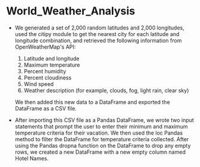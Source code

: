 # World_Weather_Analysis

* We generated a set of 2,000 random latitudes and 2,000 longitudes, used the citipy module to get the nearest city for each latitude and longitude combination, and retrieved the following information from OpenWeatherMap's API:
  1) Latitude and longitude
  2) Maximum temperature
  3) Percent humidity
  4) Percent cloudiness
  5) Wind speed
  6) Weather description (for example, clouds, fog, light rain, clear sky)
  
  We then added this new data to a DataFrame and exported the DataFrame as a CSV file.
  
* After importing this CSV file as a Pandas DataFrame, we wrote two input statements that prompt the user to enter their minimum and maximum temperature criteria for their vacation. We then used the loc Pandas method to filter the DataFrame for temperature criteria collected. After using the Pandas dropna function on the DataFrame to drop any empty rows, we created a new DataFrame with a new empty column named Hotel Names.





